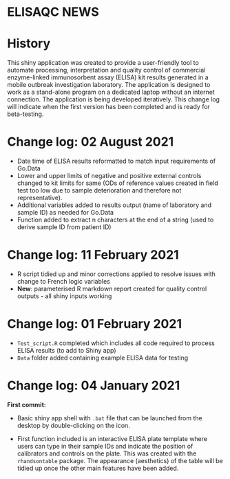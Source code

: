 ELISAQC NEWS
================


# History

This shiny application was created to provide a user-friendly tool to automate processing, interpretation and quality control of commercial enzyme-linked immunosorbent assay (ELISA) kit results generated in a mobile outbreak investigation laboratory. The application is designed to work as a stand-alone program on a dedicated laptop without an internet connection.  The application is being developed iteratively.  This change log will indicate when the first version has been completed and is ready for beta-testing. 

# Change log: 02 August 2021

- Date time of ELISA results reformatted to match input requirements of Go.Data
- Lower and upper limits of negative and positive external controls changed to kit limits for same (ODs of reference values created in field test too low due to sample deterioration and therefore not representative).
- Additional variables added to results output (name of laboratory and sample ID) as needed for Go.Data
- Function added to extract n characters at the end of a string (used to derive sample ID from patient ID)


# Change log: 11 February 2021

- R script tidied up and minor corrections applied to resolve issues with change to French logic variables
- **New**: parameterised R markdown report created for quality control outputs - all shiny inputs working


# Change log: 01 February 2021

- `Test_script.R` completed which includes all code required to process ELISA results (to add to Shiny app)
- `Data` folder added containing example ELISA data for testing


# Change log: 04 January 2021

**First commit:**

- Basic shiny app shell with `.bat` file that can be launched from the desktop by double-clicking on the icon.

- First function included is an interactive ELISA plate template where users can type in their sample IDs and indicate the position of calibrators and controls on the plate.  This was created with the `rhandsontable` package.  The appearance (aesthetics) of the table will be tidied up once the other main features have been added.



